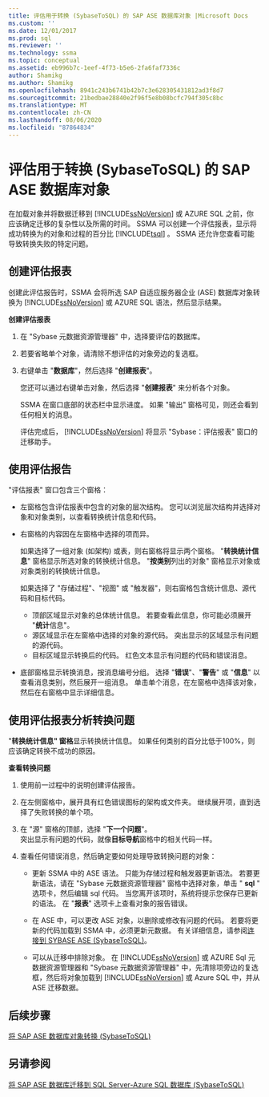 ```yaml
---
title: 评估用于转换 (SybaseToSQL) 的 SAP ASE 数据库对象 |Microsoft Docs
ms.custom: ''
ms.date: 12/01/2017
ms.prod: sql
ms.reviewer: ''
ms.technology: ssma
ms.topic: conceptual
ms.assetid: eb996b7c-1eef-4f73-b5e6-2fa6faf7336c
author: Shamikg
ms.author: Shamikg
ms.openlocfilehash: 8941c243b6741b42b7c3e628305431812ad3f8d7
ms.sourcegitcommit: 21bedbae28840e2f96f5e8b08bcfc794f305c8bc
ms.translationtype: MT
ms.contentlocale: zh-CN
ms.lasthandoff: 08/06/2020
ms.locfileid: "87864834"
---
```

# <a name="assessing-sap-ase-database-objects-for-conversion-sybasetosql"></a>评估用于转换 (SybaseToSQL) 的 SAP ASE 数据库对象
在加载对象并将数据迁移到 [!INCLUDE[ssNoVersion](../../includes/ssnoversion-md.md)] 或 AZURE SQL 之前，你应该确定迁移的复杂性以及所需的时间。 SSMA 可以创建一个评估报表，显示将成功转换为的对象和过程的百分比 [!INCLUDE[tsql](../../includes/tsql-md.md)] 。 SSMA 还允许您查看可能导致转换失败的特定问题。  
  
## <a name="create-assessment-reports"></a>创建评估报表  
创建此评估报告时，SSMA 会将所选 SAP 自适应服务器企业 (ASE) 数据库对象转换为 [!INCLUDE[ssNoVersion](../../includes/ssnoversion-md.md)] 或 AZURE SQL 语法，然后显示结果。  
  
**创建评估报表**  
  
1.  在 "Sybase 元数据资源管理器" 中，选择要评估的数据库。  
  
2.  若要省略单个对象，请清除不想评估的对象旁边的复选框。  
  
3.  右键单击 "**数据库**"，然后选择 "**创建报表**"。  
  
    您还可以通过右键单击对象，然后选择 "**创建报表**" 来分析各个对象。  
  
    SSMA 在窗口底部的状态栏中显示进度。 如果 "输出" 窗格可见，则还会看到任何相关的消息。  
  
    评估完成后， [!INCLUDE[ssNoVersion](../../includes/ssnoversion-md.md)] 将显示 "Sybase：评估报表" 窗口的迁移助手。  
  
## <a name="use-assessment-reports"></a>使用评估报告  
"评估报表" 窗口包含三个窗格：  
  
-   左窗格包含评估报表中包含的对象的层次结构。 您可以浏览层次结构并选择对象和对象类别，以查看转换统计信息和代码。  
  
-   右窗格的内容因在左窗格中选择的项而异。  
  
    如果选择了一组对象 (如架构) 或表，则右窗格将显示两个窗格。 "**转换统计信息**" 窗格显示所选对象的转换统计信息。 "**按类别**列出的对象" 窗格显示对象或对象类别的转换统计信息。  
  
    如果选择了 "存储过程"、"视图" 或 "触发器"，则右窗格包含统计信息、源代码和目标代码。  
  
    -   顶部区域显示对象的总体统计信息。 若要查看此信息，你可能必须展开 "**统计**信息"。 
    -   源区域显示在左窗格中选择的对象的源代码。 突出显示的区域显示有问题的源代码。  
    -   目标区域显示转换后的代码。 红色文本显示有问题的代码和错误消息。  
  
-   底部窗格显示转换消息，按消息编号分组。 选择 "**错误**"、"**警告**" 或 "**信息**" 以查看消息类别，然后展开一组消息。 单击单个消息，在左窗格中选择该对象，然后在右窗格中显示详细信息。  
  
## <a name="analyze-conversion-problems-by-using-the-assessment-report"></a>使用评估报表分析转换问题  
"**转换统计信息" 窗格**显示转换统计信息。 如果任何类别的百分比低于100%，则应该确定转换不成功的原因。  
  
**查看转换问题**  
  
1.  使用前一过程中的说明创建评估报告。  
  
2.  在左侧窗格中，展开具有红色错误图标的架构或文件夹。 继续展开项，直到选择了失败转换的单个项。  
  
3.  在 "源" 窗格的顶部，选择 "**下一个问题**"。  
    突出显示有问题的代码，就像**目标导航**窗格中的相关代码一样。  
  
4.  查看任何错误消息，然后确定要如何处理导致转换问题的对象：  
  
    -   更新 SSMA 中的 ASE 语法。 只能为存储过程和触发器更新语法。 若要更新语法，请在 "Sybase 元数据资源管理器" 窗格中选择对象，单击 " **sql** " 选项卡，然后编辑 sql 代码。 当您离开该项时，系统将提示您保存已更新的语法。 在 "**报表**" 选项卡上查看对象的报告错误。  
  
    -   在 ASE 中，可以更改 ASE 对象，以删除或修改有问题的代码。 若要将更新的代码加载到 SSMA 中，必须更新元数据。 有关详细信息，请参阅[连接到 SYBASE ASE &#40;SybaseToSQL&#41;](../../ssma/sybase/connecting-to-sybase-ase-sybasetosql.md)。  
  
    -   可以从迁移中排除对象。 在 [!INCLUDE[ssNoVersion](../../includes/ssnoversion-md.md)] 或 AZURE Sql 元数据资源管理器和 "Sybase 元数据资源管理器" 中，先清除项旁边的复选框，然后将对象加载到 [!INCLUDE[ssNoVersion](../../includes/ssnoversion-md.md)] 或 Azure SQL 中，并从 ASE 迁移数据。
  
## <a name="next-steps"></a>后续步骤  
[将 SAP ASE 数据库对象转换 &#40;SybaseToSQL&#41;](../../ssma/sybase/converting-sybase-ase-database-objects-sybasetosql.md)  
  
## <a name="see-also"></a>另请参阅  
[将 SAP ASE 数据库迁移到 SQL Server-Azure SQL 数据库 &#40;SybaseToSQL&#41;](../../ssma/sybase/migrating-sybase-ase-databases-to-sql-server-azure-sql-db-sybasetosql.md)  
  
